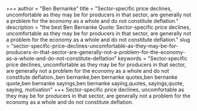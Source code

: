+++
author = "Ben Bernanke"
title = "Sector-specific price declines, uncomfortable as they may be for producers in that sector, are generally not a problem for the economy as a whole and do not constitute deflation."
description = "the best Ben Bernanke Quote: Sector-specific price declines, uncomfortable as they may be for producers in that sector, are generally not a problem for the economy as a whole and do not constitute deflation."
slug = "sector-specific-price-declines-uncomfortable-as-they-may-be-for-producers-in-that-sector-are-generally-not-a-problem-for-the-economy-as-a-whole-and-do-not-constitute-deflation"
keywords = "Sector-specific price declines, uncomfortable as they may be for producers in that sector, are generally not a problem for the economy as a whole and do not constitute deflation.,ben bernanke,ben bernanke quotes,ben bernanke quote,ben bernanke sayings,ben bernanke saying,quotes, sayings,quote, saying, motivation"
+++
Sector-specific price declines, uncomfortable as they may be for producers in that sector, are generally not a problem for the economy as a whole and do not constitute deflation.
